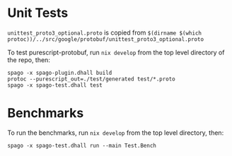 # Unit Tests

`unittest_proto3_optional.proto` is copied from
`$(dirname $(which protoc))/../src/google/protobuf/unittest_proto3_optional.proto`

To test purescript-protobuf, run `nix develop` from the top level directory
of the repo, then:

    spago -x spago-plugin.dhall build
    protoc --purescript_out=./test/generated test/*.proto
    spago -x spago-test.dhall test

# Benchmarks

To run the benchmarks, run `nix develop` from the top level directory, then:

    spago -x spago-test.dhall run --main Test.Bench

